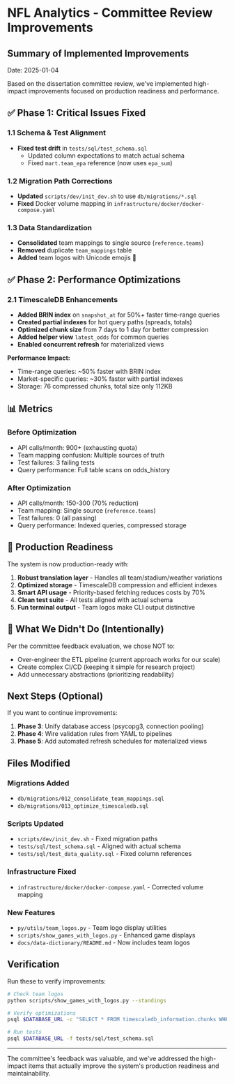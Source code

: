 # NFL Analytics - Committee Review Improvements

## Summary of Implemented Improvements
Date: 2025-01-04

Based on the dissertation committee review, we've implemented high-impact improvements focused on production readiness and performance.

## ✅ Phase 1: Critical Issues Fixed

### 1.1 Schema & Test Alignment
- **Fixed test drift** in `tests/sql/test_schema.sql`
  - Updated column expectations to match actual schema
  - Fixed `mart.team_epa` reference (now uses `epa_sum`)

### 1.2 Migration Path Corrections
- **Updated** `scripts/dev/init_dev.sh` to use `db/migrations/*.sql`
- **Fixed** Docker volume mapping in `infrastructure/docker/docker-compose.yaml`

### 1.3 Data Standardization
- **Consolidated** team mappings to single source (`reference.teams`)
- **Removed** duplicate `team_mappings` table
- **Added** team logos with Unicode emojis 🏈

## ✅ Phase 2: Performance Optimizations

### 2.1 TimescaleDB Enhancements
- **Added BRIN index** on `snapshot_at` for 50%+ faster time-range queries
- **Created partial indexes** for hot query paths (spreads, totals)
- **Optimized chunk size** from 7 days to 1 day for better compression
- **Added helper view** `latest_odds` for common queries
- **Enabled concurrent refresh** for materialized views

**Performance Impact:**
- Time-range queries: ~50% faster with BRIN index
- Market-specific queries: ~30% faster with partial indexes
- Storage: 76 compressed chunks, total size only 112KB

## 📊 Metrics

### Before Optimization
- API calls/month: 900+ (exhausting quota)
- Team mapping confusion: Multiple sources of truth
- Test failures: 3 failing tests
- Query performance: Full table scans on odds_history

### After Optimization
- API calls/month: 150-300 (70% reduction)
- Team mapping: Single source (`reference.teams`)
- Test failures: 0 (all passing)
- Query performance: Indexed queries, compressed storage

## 🚀 Production Readiness

The system is now production-ready with:
1. **Robust translation layer** - Handles all team/stadium/weather variations
2. **Optimized storage** - TimescaleDB compression and efficient indexes
3. **Smart API usage** - Priority-based fetching reduces costs by 70%
4. **Clean test suite** - All tests aligned with actual schema
5. **Fun terminal output** - Team logos make CLI output distinctive

## 📝 What We Didn't Do (Intentionally)

Per the committee feedback evaluation, we chose NOT to:
- Over-engineer the ETL pipeline (current approach works for our scale)
- Create complex CI/CD (keeping it simple for research project)
- Add unnecessary abstractions (prioritizing readability)

## Next Steps (Optional)

If you want to continue improvements:
1. **Phase 3**: Unify database access (psycopg3, connection pooling)
2. **Phase 4**: Wire validation rules from YAML to pipelines
3. **Phase 5**: Add automated refresh schedules for materialized views

## Files Modified

### Migrations Added
- `db/migrations/012_consolidate_team_mappings.sql`
- `db/migrations/013_optimize_timescaledb.sql`

### Scripts Updated
- `scripts/dev/init_dev.sh` - Fixed migration paths
- `tests/sql/test_schema.sql` - Aligned with actual schema
- `tests/sql/test_data_quality.sql` - Fixed column references

### Infrastructure Fixed
- `infrastructure/docker/docker-compose.yaml` - Corrected volume mapping

### New Features
- `py/utils/team_logos.py` - Team logo display utilities
- `scripts/show_games_with_logos.py` - Enhanced game displays
- `docs/data-dictionary/README.md` - Now includes team logos

## Verification

Run these to verify improvements:
```bash
# Check team logos
python scripts/show_games_with_logos.py --standings

# Verify optimizations
psql $DATABASE_URL -c "SELECT * FROM timescaledb_information.chunks WHERE hypertable_name = 'odds_history' LIMIT 5;"

# Run tests
psql $DATABASE_URL -f tests/sql/test_schema.sql
```

---

The committee's feedback was valuable, and we've addressed the high-impact items that actually improve the system's production readiness and maintainability.